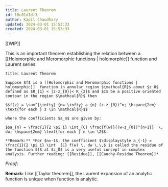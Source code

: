 ```yaml
---
title: Laurent Theorem
id: 10c81d1df3
author: Kapil Chaudhary
updated: 2024-03-01 15:53:33
created: 2024-03-01 15:53:33
---
```

[[WIP]]

This is an important theorem establishing the relation between a [[Holomorphic and Meromorphic functions | holomorphic]] function and Laurent series. 

```ad-theorem
title: Laurent Theorem

Suppose $f$ is a [[Holomorphic and Meromorphic functions | holomorphic]]  function in annular region $\mathcal{R}$ about $z_0$ defined as $R_{1} < |z-z_{0}|< R_{2}$ and $C$ be a positive oriented contour in the region $\mathcal{R}$ then

$$f(z) = \sum^{\infty}_{n=-\infty} a_{n} (z-z_{0})^n; \hspace{2em} \text{for each } z \in \mathcal{R}$$ 

where the coefficients $a_n$ are given by:

$$a_{n} = \frac{1}{2 \pi i} \int_{C} \frac{f(w)}{(w-z_{0})^{n+1}}  \, dw; \hspace{2em} \text{for each } n \in \Z$$.

**Remark:** *For $n=-1$, the coefficient $\displaystyle a_{-1} = \frac{1}{2 \pi i} \int _{C} f(w) \, dw \,\,$ is called the residue of the function $f$ at $z_0$ is a very useful concept in complex analysis. Further reading: [[Residue]], [[Cauchy-Residue Theorem]]*
```

*Proof*: 

$$\tag*{Q.E.D.}$$


**Remark:** Like [[Taylor theorem]], the Laurent expansion of an analytic function is unique when function is analytic.